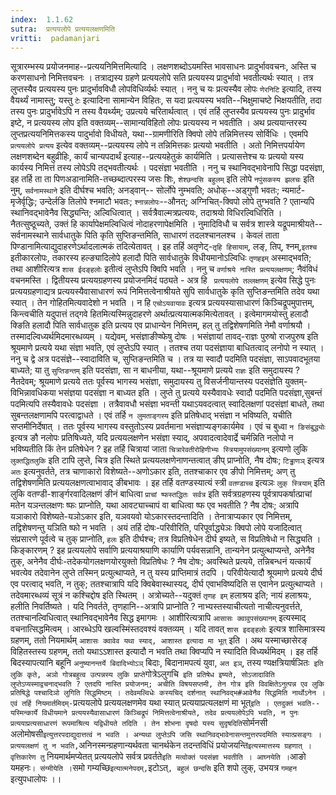 ```yaml
---
index:  1.1.62
sutra:  प्रत्ययलोपे प्रत्ययलक्षणमिति
vritti:  padamanjari
---
```


सूत्रारम्भस्य प्रयोजनमाह--प्रत्ययनिमित्तमित्यादि । लक्षणशब्दोऽयमस्ति भावसाधनः प्रादुर्भाववचनः, अस्ति च करणसाधनो निमित्तवचनः । तत्राद्यस्य ग्रहणे प्रत्ययलोपे सति प्रत्ययस्य प्रादुर्भावो भवतीत्यर्थः स्यात् । तत्र लुप्तस्यैव प्रत्ययस्य पुनः प्रादुर्भावविधौ लोपविधिर्व्यर्थः स्यात् । ननु च यः प्रत्यस्यैव लोपः `णेरनिटि` इत्यादि, तस्य वैयर्थ्यं नामास्तु; यस्तु `टेः` इत्यादिना सामान्येन विहितः, स यदा प्रत्ययस्य भवति--भिक्षुमाचष्टे भिक्षयतीति, तदा तस्य पुनः प्रादुर्भावेऽपि न तस्य वैयर्थ्यम्; उप्रत्यये चरितार्थत्वात् । एवं तर्हि लुप्तस्यैव प्रत्ययस्य पुनः प्रादुर्भाव इष्टे, न प्रत्ययस्य लोप इति वक्तव्यम्--सामान्यविहितो लोपः प्रत्ययस्य न भवतीति ।
अथ प्रत्ययान्तरस्य लुप्तप्रत्ययनिमित्तकस्य पादुर्भावो विधीयते, यथा--ग्रामणीरिति क्विपो लोपे तन्निमित्तस्य सोर्विधिः । एवमपि `प्रत्ययलोपे प्रत्यय` इत्येव वक्तव्यम्--प्रत्ययस्य लोपे न तन्निमित्तकः प्रत्ययो भवतीति । अतो निमित्तपर्यायेण लक्षणशब्देन बहुव्रीहिः, कार्यं चान्यपदार्थं इत्याह--प्रत्ययहेतुकं कार्यमिति । प्रत्यासत्तेश्च यः प्रत्ययो यस्य कार्यस्य निमित्तं तस्य लोपेऽपि तद्भवतीत्यर्थः ।
पदसंज्ञा भवतीति । ननु च स्थानिवद्भावेनापि सिद्धा पदसंज्ञा, इह तर्हि ता ता पिणअडानामिति-तच्छब्दात्परस्य जसः शिः, `शेश्छन्दसि बहुलम्` इति लोपे `नपुंसकस्य झलचः` इति नुम्, `सर्वनामस्थाने` इति दीर्घश्च भवति; अनड्वान्-- सोर्लोपे नुम्भवति; अधोक्--अड्गुणौ भवतः; न्यमार्ट-मृजेर्वृद्धिः; उन्देर्लङि तिलोपे श्नमाटौ भवतः; `श्नान्नलोपः`--औनत्; अग्निचित्-क्विपो लोपे तुग्भवति ? एतान्यपि स्थानिवद्भावेनैव सिद्ध्यन्ति; अल्विधित्वात् । सर्वत्रैवाल्मत्रप्रत्ययः, तदाश्रयो विधिरल्विधिरिति । नैतत्सुष्ठूच्यते, उक्तं हि कार्यापेक्षमल्विधित्वं नोदाहरणापेक्षमिति । नुमादिविधौ च सर्वत्र शास्त्रे यद्रूपमाश्रीयते--सर्वनामस्थाने सार्वधातुके पिति कृति सुप्तिङन्तमिति, साधारणं तदलश्चानलश्च । केवलं ताता पिण्डानामित्याद्युदाहरणेऽर्थादलात्मकं तदित्येतावत् ।
इह तर्हि अतृणेट्-`तृहि हिसायाम्`, लङ्, तिप्, श्नम्,`इतश्च` इतीकारलोपः, तकारस्य हल्ङ्यादिलोपे हलादौ पिति सार्वधातुके विधीयमानोऽल्विधिः `तृणहइम्` अस्माद्भवति; तथा आशीरित्यत्र `शास ईदङ्हलोः` इतीत्वं लुप्तेऽपि क्विपि भवति । ननु च `वर्णाश्रये नास्ति प्रत्ययलक्षणम्`; नैवंविधं वचनमस्ति । द्वितीयस्य प्रत्ययग्रहणस्य प्रयोजनमिदं पठ्यते - अत्र हि ` प्रत्ययलोपे तल्लक्षणम्` इत्येव सिद्धे पुनः प्रत्ययग्रहणाद्यत्र प्रत्ययस्यैवासाधारणं रूपं निमित्तत्वेनाश्रीयते सुपि सार्वधातुके कृति सुप्तिङन्तमिति तदेव यथा स्यात् । तेन गोहितमित्यवादेशो न भवति । न हि `एचोऽयवायावः` इत्यत्र प्रत्ययस्यासाधारणं किञ्चिद्रूपमुपात्तम्, किन्त्वचीति यदुपात्तं तद्गवे हितमित्यस्मिन्नुदाहरणे अर्थात्प्रत्ययात्मकमित्येतावत् । इत्वेमागमयोस्तु हलादौ क्ङिति हलादौ पिति सार्वधातुक इति प्रत्यय एव प्राधान्येन निमित्तम्, हल् तु तद्विशेषणमिति नेमौ वर्णाश्रयौ । तस्मादल्विध्यर्थमिदमारब्धव्यम् ।
यद्येवम्, भसंज्ञाङीप्ष्फेषु दोषः । भसंज्ञायां तावद्-राज्ञः पुरुषो राजपुरुष इति श्रूयमाणे प्रत्यये यथा संज्ञा भवति, एवं लुप्तेऽपि स्यात् । ततश्च तया पदसंज्ञाया बाधितत्वाद् लनोपो न स्यात् । ननु च द्वे अत्र पदसंज्ञे--स्वादाविति च, सुप्तिङन्तमिति च । तत्र या स्वादौ पदमिति पदसंज्ञा, साऽपवादभूतया बाध्यते; या तु `सुप्तिङन्तम्` इति पदसंज्ञा, सा न बाधनीया, यथा--श्रूयमाणे प्रत्यये `राज्ञः` इति समुदायस्य ? नैतदेवम्; श्रूयमाणे प्रत्यये ततः पूर्वस्य भागस्य भसंज्ञा, समुदायस्य तु विसर्जनीयान्तस्य पदसंज्ञेति युक्तम्-विभिन्नावधिकया भसंज्ञया पदसंज्ञा न बाध्यत इति । लुप्ते तु प्रत्यये यस्यैवावधेः स्वादौ पदमिति पदसंज्ञा,सुबन्तं पदमित्यपि तस्यैवावधेः पदसंज्ञा । तत्रैवावधौ भसंज्ञा भवन्ती यथाऽयवदत्वात् स्वादिलक्षणां पदसंज्ञां बाधते, तथा सुबन्तलक्षणामपि परत्वाद्वाधते ।
एवं तर्हि `न लुमताङ्गस्य` इति प्रतिषेधाद् भसंज्ञा न भविष्यति, यचीति सप्तमीनिर्देषात् । ततः पूर्वस्य भागस्य वस्तुतोऽस्य प्रवर्तमाना भसंज्ञाप्यङ्गकार्यमेव । एवं च बुध्वा `न ङिसंबुद्ध्योः` इत्यत्र ङौ नलोपः प्रतिषिध्यते, यदि प्रत्ययलक्षणेन भसंज्ञा स्याद्, अपवादत्वादेवार्द्रे चर्मन्निति नलोपो न भविष्यतीति किं तेन प्रतिषेधेन ? इह तर्हि चित्रायां जाता `चित्रारेवतीरोहिणीभ्यः स्त्रियामुपसंख्यानम्` इत्यणो लुकि `लुक्तद्धितलुकि` इति टापि लुप्ते, चित्र इति स्थिते प्रत्ययलक्षणेनाणन्तत्वात् ङीप् प्राप्नोति, नैष दोषः; `टिड्ढाणञ्` इत्यत्र `अतः` इत्यनुवर्तते, तत्र चाणाकारो विशेष्यते--अणोऽकार इति, ततश्चाकार एव ङीपो निमित्तम्; अण् तु तद्विशेषणमिति प्रत्ययलक्षणत्वाभावाद् ङीबभावः ।
इह तर्हि वतण्डस्यात्यं स्त्री `वतण्डाच्च` इत्यञः `लुक् स्त्रियाम्` इति लुकि वतण्डी-शार्ङ्गरवादिलक्षणं ङीनं बाधित्वा `प्राचां ष्फस्तद्धितः सर्वत्र` इति सर्वत्रग्रहणस्य पूर्वत्रापकर्षात्प्राचां मतेन यञन्तलक्षणः ष्फः प्राप्नोति, यथा आवट्याच्चापं वा बाधित्वा ष्फ एव भवतीति ? नैष दोषः; अत्रापि यञाकारो विशेष्यते-यञोऽकार इति, यञवयवो योऽकारस्तदन्तादिति । तेनात्राप्यकार एव निमित्तम्, तद्विशेषणन्तु यञिति ष्फो न भवति । अयं तर्हि दोषः-परिवीरिति, परिपूर्वाद्ध्येञः क्विपो लोपे यजादित्वात् संप्रसारणे पूर्वत्वे च तुक् प्राप्नोति, `हलः` इति दीर्घश्च; तत्र विप्रतिषेधेन दीर्घ इष्यते, स विप्रतिषेधो न सिद्ध्यति । किङ्कारणम् ? इह प्रत्ययलोपे सर्वाणि प्रत्ययाश्रयाणि कार्याणि पर्यवसन्नानि, तान्यनेन प्रत्युत्थाप्यन्ते, अनेनैव तुक्, अनेनैव दीर्घः-तदेकयोगलक्षणयोरयुक्तो विप्रतिषेधः ? नैष दोषः; अवस्थिते प्रत्यये, तन्निबन्धनं यत्कार्यं भवत्येव तदेवानेन लुप्ते तस्मिन् प्रत्युत्थाप्यते, न तु यस्य प्राप्तिमात्रं तदपि । परिवीयेत्यादौ श्रूयमाणे प्रत्यये दीर्घ एव परत्वाद् भवति, न तुक्; ततश्चात्रापि यदि क्विबेवास्थास्यद्, दीर्घ एवाभविष्यदिति स एवानेन प्रत्युत्थाप्यते । तदेवमारब्धव्यं सूत्रं न कश्चिद्दोष इति स्थितम् ।
अत्रोच्यते--यदुक्तं `तृणह इम्` हलाश्रय इति; नायं हलाश्रयः, हलीति निवर्तिष्यते । यदि निवर्तते, तृणहानि--अत्रापि प्राप्नोति ? नाभ्यस्तस्याचीत्यतो नाचीत्यनुवर्त्तते, ततश्चानल्विधित्वात् स्थानिवद्भावेनैव सिद्ध इमागमः । आशीरित्यत्रापि `आसासः क्वावुपसंख्यानम्` इत्यस्माद् वचनात्सिद्धमित्वम् । आरब्धेऽपि खल्वस्मिंस्तदवश्यं वक्तव्यम् । यदि तावत् `शास इदङ्हलोः` इत्यत्र शासिमात्रस्य ग्रहणम्, ततो नियमार्थम् `आशासः क्वावेव यथा स्याद्, आशास्त इत्यादा मा भूत्` इति । अथ यस्माच्छासेरङ् विहितस्तस्य ग्रहणम्, ततो यथाऽऽशास्त इत्यादौ न भवति तथा क्विप्यपि न स्यादिति विध्यर्थमिदम् । इह तर्हि बिदस्यापत्यानि बहूनि `अनुष्यानन्तर्ये बिदादिभ्योऽञ्` बिदाः, बिदानामपत्यं युवा, `अत इञ्`, तस्य ण्यक्षत्रियार्षञितः` इति लुकि कृते, अञो गोत्रबहुत्व उत्पन्नस्य लुकि प्राप्ते`गोत्रेऽलुगचि` इति प्रतिषेध इष्यते, सोऽजादाविति लुप्तेऽप्यस्माद्वचनाद्भवति ? एतदपि नास्ति प्रयोजनम्; अचीति विषयसप्तमी, तेन गोत्र इति विवक्षितेऽनुत्पन्न एव लुकि प्रतिषिद्धे पश्चादिञो लुगिति सिद्धमिष्टम् । तदेवमल्विधेः कस्यचिद् दर्शनात् स्थानिवद्भ#आवेनैव सिद्धमिति नार्थोऽनेन ।
एवं तर्हि नियमार्तमिदम्-`प्रत्ययलोपे प्रत्ययलक्षणमेव यथा स्यात् प्रत्ययाप्रत्यलक्षणं मा भूत्` इति । एतदुक्तं भवति--यस्मिन्कार्ये विधीयमाने प्रत्ययस्यैवासाधारणं किञ्चिद्रूपं निमित्तत्वेनाश्रीयते, तदेव प्रत्ययलोपेऽपि भवति, न पुनः प्रत्ययाप्रत्यसाधारणं रूपमाश्रित्य यद्विधीयते तदिति । तेन शोभना दृषदो यस्य सुदृषदिति `सोर्मनसी अलोमोषसी` इत्युत्तरपदाद्युदात्तत्वं न भवति । अन्यथा लुप्तेऽपि जसि स्थानिवद्भावेनासन्तमुत्तरपदमिति स्यात्प्रसङ्गः । प्रत्ययलक्षणं तु न भवति, `अनिनस्मन्ग्रहणान्यर्थवता चानर्थकेन तदन्तविधिं प्रयोजयन्ति` इत्यस्मात्तस्य ग्रहणात् ।
वृत्तिकारेण तु ` नियमार्थमप्येतत् प्रत्ययलोपे सर्वत्र प्रवर्तते` इति मत्वोक्तं पदसंज्ञा भवतीति । आघ्नयेति । `आङो यमहनः` । संग्मीयेति । `समो गम्यच्छि` इत्यात्मनेपदम्, `इटोऽत्`, बहुलं छन्दसि` इति शपो लुक्, उभयत्र `गमहन` इत्युपधालोपः ।।
